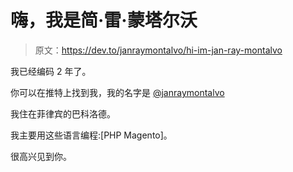# 嗨，我是简·雷·蒙塔尔沃

> 原文：<https://dev.to/janraymontalvo/hi-im-jan-ray-montalvo>

我已经编码 2 年了。

你可以在推特上找到我，我的名字是 [@janraymontalvo](https://twitter.com/janraymontalvo)

我住在菲律宾的巴科洛德。

我主要用这些语言编程:[PHP Magento]。

很高兴见到你。